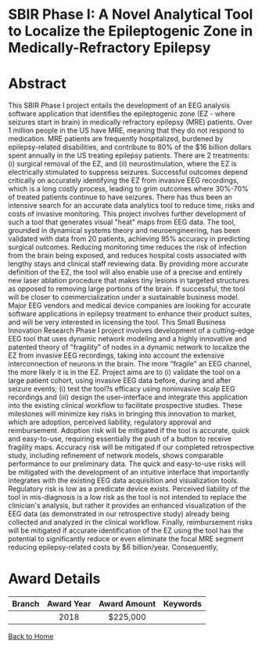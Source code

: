 
SBIR Phase I: A Novel Analytical Tool to Localize the Epileptogenic Zone in Medically-Refractory Epilepsy
=========================================================================================================

# Abstract


This SBIR Phase I project entails the development of an EEG analysis software application that identifies the epileptogenic zone (EZ - where seizures start in brain) in medically refractory epilepsy (MRE) patients. Over 1 million people in the US have MRE, meaning that they do not respond to medication. MRE patients are frequently hospitalized, burdened by epilepsy-related disabilities, and contribute to 80% of the $16 billion dollars spent annually in the US treating epilepsy patients. There are 2 treatments: (i) surgical removal of the EZ, and (ii) neurostimulation, where the EZ is electrically stimulated to suppress seizures. Successful outcomes depend critically on accurately identifying the EZ from invasive EEG recordings, which is a long costly process, leading to grim outcomes where 30%-70% of treated patients continue to have seizures. There has thus been an intensive search for an accurate data analytics tool to reduce time, risks and costs of invasive monitoring. This project involves further development of such a tool that generates visual "heat" maps from EEG data. The tool, grounded in dynamical systems theory and neuroengineering, has been validated with data from 20 patients, achieving 95% accuracy in predicting surgical outcomes. Reducing monitoring time reduces the risk of infection from the brain being exposed, and reduces hospital costs associated with lengthy stays and clinical staff reviewing data. By providing more accurate definition of the EZ, the tool will also enable use of a precise and entirely new laser ablation procedure that makes tiny lesions in targeted structures as opposed to removing large portions of the brain. If successful, the tool will be closer to commercialization under a sustainable business model. Major EEG vendors and medical device companies are looking for accurate software applications in epilepsy treatment to enhance their product suites, and will be very interested in licensing the tool. This Small Business Innovation Research Phase I project involves development of a cutting-edge EEG tool that uses dynamic network modeling and a highly innovative and patented theory of "fragility" of nodes in a dynamic network to localize the EZ from invasive EEG recordings, taking into account the extensive interconnection of neurons in the brain. The more "fragile" an EEG channel, the more likely it is in the EZ. Project aims are to (i) validate the tool on a large patient cohort, using invasive EEG data before, during and after seizure events; (i) test the tool?s efficacy using noninvasive scalp EEG recordings and (iii) design the user-interface and integrate this application into the existing clinical workflow to facilitate prospective studies. These milestones will minimize key risks in bringing this innovation to market, which are adoption, perceived liability, regulatory approval and reimbursement. Adoption risk will be mitigated if the tool is accurate, quick and easy-to-use, requiring essentially the push of a button to receive fragility maps. Accuracy risk will be mitigated if our completed retrospective study, including refinement of network models, shows comparable performance to our preliminary data. The quick and easy-to-use risks will be mitigated with the development of an intuitive interface that importantly integrates with the existing EEG data acquisition and visualization tools. Regulatory risk is low as a predicate device exists. Perceived liability of the tool in mis-diagnosis is a low risk as the tool is not intended to replace the clinician's analysis, but rather it provides an enhanced visualization of the EEG data (as demonstrated in our retrospective study) already being collected and analyzed in the clinical workflow. Finally, reimbursement risks will be mitigated if accurate identification of the EZ using the tool has the potential to significantly reduce or even eliminate the focal MRE segment reducing epilepsy-related costs by $6 billion/year. Consequently,  

# Award Details

|Branch|Award Year|Award Amount|Keywords|
| :---: | :---: | :---: | :---: |
||2018|$225,000||
  
  


[Back to Home](https://github.com/chrischow/dod_sbir_awards#405)